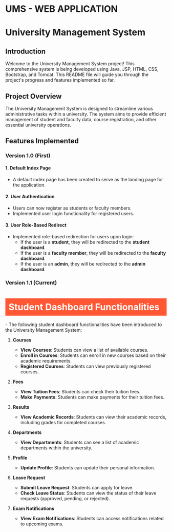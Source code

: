 # UMS - WEB APPLICATION
# University Management System

## Introduction

Welcome to the University Management System project! This comprehensive system is being developed using Java, JSP, HTML, CSS, Bootstrap, and Tomcat. This README file will guide you through the project's progress and features implemented so far.

## Project Overview

The University Management System is designed to streamline various administrative tasks within a university. The system aims to provide efficient management of student and faculty data, course registration, and other essential university operations.

## Features Implemented

### Version 1.0 (First)

#### 1. Default Index Page
- A default index page has been created to serve as the landing page for the application.

#### 2. User Authentication
- Users can now register as students or faculty members.
- Implemented user login functionality for registered users.


#### 3. User Role-Based Redirect

- Implemented role-based redirection for users upon login:
  - If the user is a **student**, they will be redirected to the **student dashboard**.
  - If the user is a **faculty member**, they will be redirected to the **faculty dashboard**.
  - If the user is an **admin**, they will be redirected to the **admin dashboard**.



 ### Version 1.1 (Current)
 <h1 style="background-color:#FF5733; color:white; padding:10px;">Student Dashboard Functionalities</h1>
    - The following student dashboard functionalities have been introduced to the University Management System:

1. **Courses**

    - **View Courses**: Students can view a list of available courses.
    - **Enroll in Courses**: Students can enroll in new courses based on their academic requirements.
     - **Registered Courses**: Students can view previously registered courses.

2. **Fees**

    - **View Tuition Fees**: Students can check their tuition fees.
    - **Make Payments**: Students can make payments for their tuition fees.

3. **Results**

    - **View Academic Records**: Students can view their academic records, including grades for completed courses.

4. **Departments**

    - **View Departments**: Students can see a list of academic departments within the university.

5. **Profile**

    - **Update Profile**: Students can update their personal information.

6. **Leave Request**

    - **Submit Leave Request**: Students can apply for leave.
    - **Check Leave Status**: Students can view the status of their leave requests (approved, pending, or rejected).

7. **Exam Notifications**

    - **View Exam Notifications**: Students can access notifications related to upcoming exams.
